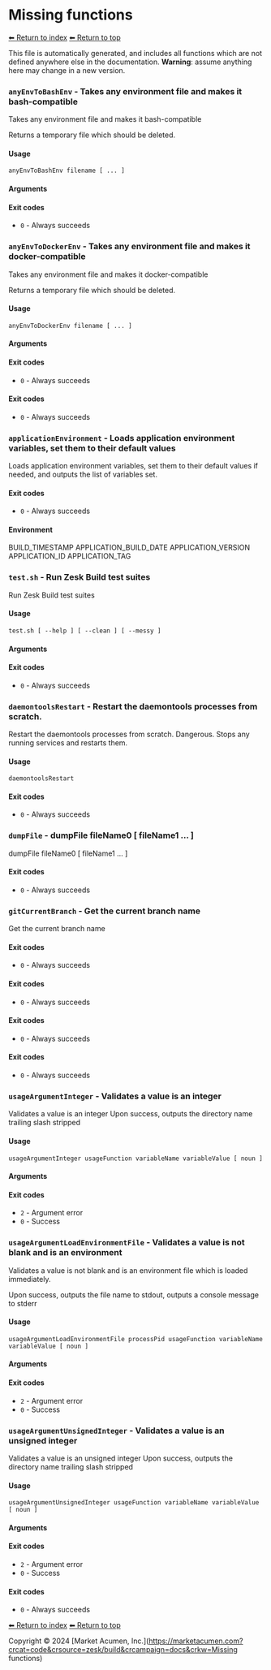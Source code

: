 # Missing functions

[⬅ Return to index](index.md)
[⬅ Return to top](../index.md)

This file is automatically generated, and includes all functions which are not defined anywhere else in the documentation. **Warning**: assume anything here may change in a new version. 


### `anyEnvToBashEnv` - Takes any environment file and makes it bash-compatible

Takes any environment file and makes it bash-compatible

Returns a temporary file which should be deleted.

#### Usage

    anyEnvToBashEnv filename [ ... ]
    

#### Arguments



#### Exit codes

- `0` - Always succeeds

### `anyEnvToDockerEnv` - Takes any environment file and makes it docker-compatible

Takes any environment file and makes it docker-compatible

Returns a temporary file which should be deleted.

#### Usage

    anyEnvToDockerEnv filename [ ... ]
    

#### Arguments



#### Exit codes

- `0` - Always succeeds

#### Exit codes

- `0` - Always succeeds

### `applicationEnvironment` - Loads application environment variables, set them to their default values

Loads application environment variables, set them to their default values if needed, and outputs the list of variables set.

#### Exit codes

- `0` - Always succeeds

#### Environment

BUILD_TIMESTAMP
APPLICATION_BUILD_DATE
APPLICATION_VERSION
APPLICATION_ID
APPLICATION_TAG

### `test.sh` - Run Zesk Build test suites

Run Zesk Build test suites

#### Usage

    test.sh [ --help ] [ --clean ] [ --messy ]
    

#### Arguments



#### Exit codes

- `0` - Always succeeds

### `daemontoolsRestart` - Restart the daemontools processes from scratch.

Restart the daemontools processes from scratch.
Dangerous. Stops any running services and restarts them.

#### Usage

    daemontoolsRestart
    

#### Exit codes

- `0` - Always succeeds

### `dumpFile` - dumpFile fileName0 [ fileName1 ... ]

dumpFile fileName0 [ fileName1 ... ]

#### Exit codes

- `0` - Always succeeds

### `gitCurrentBranch` - Get the current branch name

Get the current branch name

#### Exit codes

- `0` - Always succeeds

#### Exit codes

- `0` - Always succeeds

#### Exit codes

- `0` - Always succeeds

#### Exit codes

- `0` - Always succeeds

### `usageArgumentInteger` - Validates a value is an integer

Validates a value is an integer
Upon success, outputs the directory name trailing slash stripped

#### Usage

    usageArgumentInteger usageFunction variableName variableValue [ noun ]
    

#### Arguments



#### Exit codes

- `2` - Argument error
- `0` - Success

### `usageArgumentLoadEnvironmentFile` - Validates a value is not blank and is an environment

Validates a value is not blank and is an environment file which is loaded immediately.

Upon success, outputs the file name to stdout, outputs a console message to stderr

#### Usage

    usageArgumentLoadEnvironmentFile processPid usageFunction variableName variableValue [ noun ]
    

#### Arguments



#### Exit codes

- `2` - Argument error
- `0` - Success

### `usageArgumentUnsignedInteger` - Validates a value is an unsigned integer

Validates a value is an unsigned integer
Upon success, outputs the directory name trailing slash stripped

#### Usage

    usageArgumentUnsignedInteger usageFunction variableName variableValue [ noun ]
    

#### Arguments



#### Exit codes

- `2` - Argument error
- `0` - Success

#### Exit codes

- `0` - Always succeeds

[⬅ Return to index](index.md)
[⬅ Return to top](../index.md)

Copyright &copy; 2024 [Market Acumen, Inc.](https://marketacumen.com?crcat=code&crsource=zesk/build&crcampaign=docs&crkw=Missing functions)
